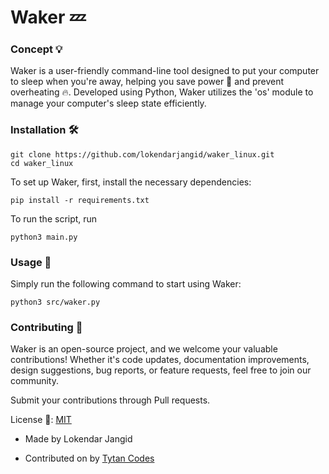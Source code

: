 # Waker 💤
### Concept 💡
Waker is a user-friendly command-line tool designed to put your computer to sleep when you're away, helping you save power 🔌 and prevent overheating 🔥. Developed using Python, Waker utilizes the 'os' module to manage your computer's sleep state efficiently.

### Installation 🛠️

``` 
git clone https://github.com/lokendarjangid/waker_linux.git
cd waker_linux
```
To set up Waker, first, install the necessary dependencies:

```
pip install -r requirements.txt
```
To run the script, run
```
python3 main.py
```

### Usage 🚀
Simply run the following command to start using Waker:

```
python3 src/waker.py
```
### Contributing 🤲
Waker is an open-source project, and we welcome your valuable contributions! Whether it's code updates, documentation improvements, design suggestions, bug reports, or feature requests, feel free to join our community.

Submit your contributions through Pull requests.

License 📜: [MIT](https://choosealicense.com/licenses/mit/)

- Made by Lokendar Jangid

- Contributed on by [Tytan Codes](https://github.com/tytan-codes/)



